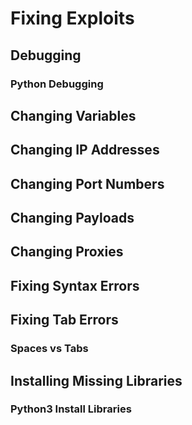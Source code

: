 # Fixing Exploits

## Debugging <a id="debugging"></a>

### Python Debugging

## Changing Variables <a id="changing-variables"></a>

## Changing IP Addresses <a id="changing-ip-addresses"></a>

## Changing Port Numbers <a id="changing-port-numbers"></a>

## Changing Payloads <a id="changing-payloads"></a>

## Changing Proxies <a id="changing-proxies"></a>

## Fixing Syntax Errors <a id="fixing-syntax-errors"></a>

## Fixing Tab Errors <a id="fixing-tab-errors"></a>

### Spaces vs Tabs

## Installing Missing Libraries <a id="installing-missing-libraries"></a>

### Python3 Install Libraries

